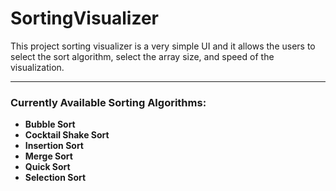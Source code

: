 # SortingVisualizer

This project sorting visualizer is a very simple UI and 
it allows the users to select the sort algorithm, select the array size, and speed of the visualization.

---
### Currently Available Sorting Algorithms:
- **Bubble Sort**
- **Cocktail Shake Sort**
- **Insertion Sort**
- **Merge Sort**
- **Quick Sort**
- **Selection Sort**
